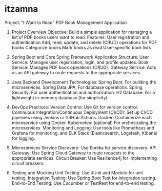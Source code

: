 # itzamna


Project: "I Want to Read" PDF Book Management Application
1. Project Overview
	Objective: Build a simple application for managing a list of PDF books users want to read.
	Features:
	User registration and authentication
	Add, read, update, and delete (CRUD) operations for PDF books
	Categorize books
	Mark books as read
	User-specific book lists

2. Spring Boot and Core Spring Framework
	Application Structure:
	User Service: Manages user registration, login, and profile updates.
	Book Service: Manages PDF book operations (CRUD).
	Gateway Service: Acts as an API gateway to route requests to the appropriate services.

3. Java Backend Development
	Technologies:
	Spring Boot: For building the microservices.
	Spring Data JPA: For database operations.
	Spring Security: For user authentication and authorization.
	H2 Database: For a lightweight in-memory database (for simplicity).

4. DevOps
	Practices:
		Version Control: Use Git for version control.
		Continuous Integration/Continuous Deployment (CI/CD): Set up CI/CD pipelines using Jenkins or GitHub Actions.
		Docker: Containerize each microservice using Docker.
		Kubernetes: (optional) For orchestrating the microservices.
		Monitoring and Logging: Use tools like Prometheus and Grafana for monitoring, and ELK Stack (Elasticsearch, Logstash, Kibana) for logging.

5. Microservices
	Service Discovery:
	Use Eureka for service discovery.
	API Gateway:
		Use Spring Cloud Gateway to route requests to the appropriate services.
	Circuit Breaker:
		Use Resilience4j for implementing circuit breakers.
		
6. Testing and Mocking
	Unit Testing:
		Use JUnit and Mockito for unit testing.
	Integration Testing:
		Use Spring Boot Test for integration testing.
	End-to-End Testing:
		Use Cucumber or TestRest for end-to-end testing.
